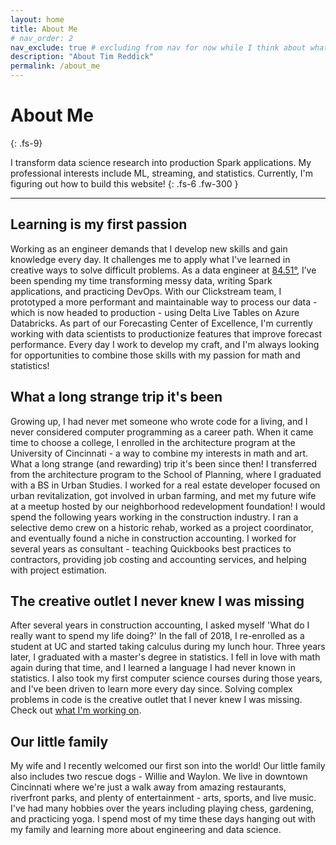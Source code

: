 ```yaml
---
layout: home
title: About Me
# nav_order: 2
nav_exclude: true # excluding from nav for now while I think about what I really want to say
description: "About Tim Reddick"
permalink: /about_me
---
```


# About Me
{: .fs-9}

I transform data science research into production Spark applications. My professional interests include ML, streaming, and statistics. Currently, I'm figuring out how to build this website!
{: .fs-6 .fw-300 }

---

## Learning is my first passion

Working as an engineer demands that I develop new skills and gain knowledge every day. It challenges me to apply what I've learned in creative ways to solve difficult problems. As a data engineer at [84.51°](https://www.8451.com/), I’ve been spending my time transforming messy data, writing Spark applications, and practicing DevOps. With our Clickstream team, I prototyped a more performant and maintainable way to process our data - which is now headed to production - using Delta Live Tables on Azure Databricks. As part of our Forecasting Center of Excellence, I'm currently working with data scientists to productionize features that improve forecast performance. Every day I work to develop my craft, and I'm always looking for opportunities to combine those skills with my passion for math and statistics!

## What a long strange trip it's been

Growing up, I had never met someone who wrote code for a living, and I never considered computer programming as a career path. When it came time to choose a college, I enrolled in the architecture program at the University of Cincinnati - a way to combine my interests in math and art. What a long strange (and rewarding) trip it's been since then! I transferred from the architecture program to the School of Planning, where I graduated with a BS in Urban Studies. I worked for a real estate developer focused on urban revitalization, got involved in urban farming, and met my future wife at a meetup hosted by our neighborhood redevelopment foundation! I would spend the following years working in the construction industry. I ran a selective demo crew on a historic rehab, worked as a project coordinator, and eventually found a niche in construction accounting. I worked for several years as consultant - teaching Quickbooks best practices to contractors, providing job costing and accounting services, and helping with project estimation.

## The creative outlet I never knew I was missing

After several years in construction accounting, I asked myself 'What do I really want to spend my life doing?' In the fall of 2018, I re-enrolled as a student at UC and started taking calculus during my lunch hour. Three years later, I graduated with a master's degree in statistics. I fell in love with math again during that time, and I learned a language I had never known in statistics. I also took my first computer science courses during those years, and I've been driven to learn more every day since. Solving complex problems in code is the creative outlet that I never knew I was missing. Check out [what I'm working on](/what_im_working_on).

## Our little family

My wife and I recently welcomed our first son into the world! Our little family also includes two rescue dogs - Willie and Waylon. We live in downtown Cincinnati where we're just a walk away from amazing restaurants, riverfront parks, and plenty of entertainment - arts, sports, and live music. I've had many hobbies over the years including playing chess, gardening, and practicing yoga. I spend most of my time these days hanging out with my family and learning more about engineering and data science.